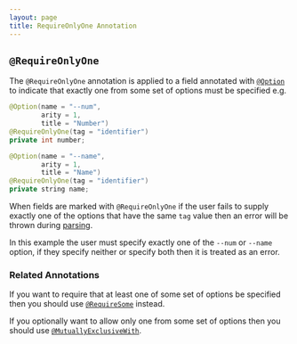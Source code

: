 ```yaml
---
layout: page
title: RequireOnlyOne Annotation
---
```


## `@RequireOnlyOne`

The `@RequireOnlyOne` annotation is applied to a field annotated with [`@Option`](option.html) to indicate that exactly one from some set of options must be specified e.g.

```java
@Option(name = "--num", 
        arity = 1, 
        title = "Number")
@RequireOnlyOne(tag = "identifier")
private int number;

@Option(name = "--name",
        arity = 1,
        title = "Name")
@RequireOnlyOne(tag = "identifier")
private string name;
```

When fields are marked with `@RequireOnlyOne` if the user fails to supply exactly one of the options that have the same `tag` value then an error will be thrown during [parsing](../parser/).

In this example the user must specify exactly one of the `--num` or `--name` option, if they specify neither or specify both then it is treated as an error.

### Related Annotations

If you want to require that at least one of some set of options be specified then you should use [`@RequireSome`](require-some.html) instead.

If you optionally want to allow only one from some set of options then you should use [`@MutuallyExclusiveWith`](mutually-exclusive-with.html).